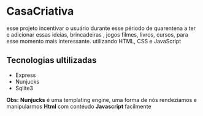 # CasaCriativa

esse projeto incentivar o usuário durante esse périodo de quarentena a ter e adicionar essas ideias,
brincadeiras , jogos filmes, livros, cursos, para esse momento mais interessante. 
utilizando HTML, CSS e JavaScript

## Tecnologias ultilizadas 
- Express
- Nunjucks
- Sqlite3

**Obs:** **Nunjucks** é uma templating engine,
      uma forma de nós rendeziamos e manipularmos
                **Html** com contéudo **Javascript** facilmente

